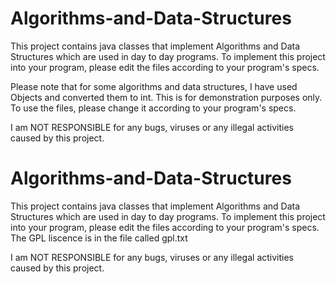 # Algorithms-and-Data-Structures
This project contains java classes that implement Algorithms and Data Structures which are used in day to day programs.
To implement this project into your program, please edit the files according to your program's specs.

Please note that for some algorithms and data structures, I have used Objects and converted them to int. This is for demonstration purposes only.
To use the files, please change it according to your program's specs.


I am NOT RESPONSIBLE for any bugs, viruses or any illegal activities caused by this project.

# Algorithms-and-Data-Structures
This project contains java classes that implement Algorithms and Data Structures which are used in day to day programs.
To implement this project into your program, please edit the files according to your program's specs. The GPL liscence is in the file called gpl.txt

I am NOT RESPONSIBLE for any bugs, viruses or any illegal activities caused by this project.
